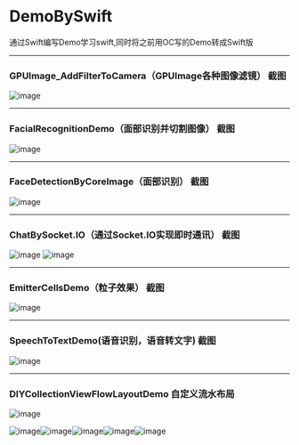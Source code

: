 # DemoBySwift
通过Swift编写Demo学习swift,同时将之前用OC写的Demo转成Swift版

***
### GPUImage_AddFilterToCamera（GPUImage各种图像滤镜） 截图
![image](https://github.com/Mazy-ma/DemoBySwift/blob/master/GPUImage_AddFilterToCamera/GPUImage_AddFilterToCamera/demoPic.png)

***
### FacialRecognitionDemo（面部识别并切割图像） 截图
![image](https://github.com/Mazy-ma/DemoBySwift/blob/master/FacialRecognitionDemo/FacialRecognitionDemo/Simulator%20Screen%20Shot%202017%E5%B9%B44%E6%9C%8825%E6%97%A5%20%E4%B8%8A%E5%8D%8811.51.20.png)

***
### FaceDetectionByCoreImage（面部识别） 截图
![image](https://github.com/Mazy-ma/DemoBySwift/blob/master/FaceDetectionByCoreImage/FaceDetectionByCoreImage/Simulator%20Screen%20Shot%202017%E5%B9%B44%E6%9C%8828%E6%97%A5%20%E4%B8%8B%E5%8D%885.14.31.png)

***
### ChatBySocket.IO（通过Socket.IO实现即时通讯） 截图
![image](https://github.com/Mazy-ma/DemoBySwift/blob/master/ChatBySocket.IO/ChatBySocket.IO/Simulator%20Screen%20Shot%202017%E5%B9%B45%E6%9C%884%E6%97%A5%20%E4%B8%8B%E5%8D%889.33.14.png)
![image](https://github.com/Mazy-ma/DemoBySwift/blob/master/ChatBySocket.IO/ChatBySocket.IO/Simulator%20Screen%20Shot%202017%E5%B9%B45%E6%9C%884%E6%97%A5%20%E4%B8%8B%E5%8D%889.42.33.png)

***
### EmitterCellsDemo（粒子效果） 截图
![image](https://github.com/Mazy-ma/DemoBySwift/blob/master/EmitterCellsDemo/EmitterCellsDemo/emitter.gif)

***
### SpeechToTextDemo(语音识别，语音转文字) 截图
![image](https://github.com/Mazy-ma/DemoBySwift/blob/master/SpeechToTextDemo/SpeechToTextDemo/IMG_1538.PNG)


***
### DIYCollectionViewFlowLayoutDemo 自定义流水布局
![image](https://github.com/Mazy-ma/DemoBySwift/blob/master/DIYCollectionViewFlowLayoutDemo/DIYCollectionViewFlowLayoutDemo/Simulator%20Screen%20Shot%202017%E5%B9%B46%E6%9C%889%E6%97%A5%20%E4%B8%8B%E5%8D%883.06.03.png)

![image](https://github.com/Mazy-ma/DemoBySwift/blob/master/AuthenticateByTouchID/AuthenticateByTouchID/Simulator%20Screen%20Shot%202017%E5%B9%B48%E6%9C%885%E6%97%A5%20%E4%B8%8A%E5%8D%888.26.56.png)![image](https://github.com/Mazy-ma/DemoBySwift/blob/master/AuthenticateByTouchID/AuthenticateByTouchID/Simulator%20Screen%20Shot%202017%E5%B9%B48%E6%9C%885%E6%97%A5%20%E4%B8%8A%E5%8D%888.26.56.png)![image](https://github.com/Mazy-ma/DemoBySwift/blob/master/AuthenticateByTouchID/AuthenticateByTouchID/Simulator%20Screen%20Shot%202017%E5%B9%B48%E6%9C%885%E6%97%A5%20%E4%B8%8A%E5%8D%888.26.56.png)![image](https://github.com/Mazy-ma/DemoBySwift/blob/master/AuthenticateByTouchID/AuthenticateByTouchID/Simulator%20Screen%20Shot%202017%E5%B9%B48%E6%9C%885%E6%97%A5%20%E4%B8%8A%E5%8D%888.26.56.png)![image](https://github.com/Mazy-ma/DemoBySwift/blob/master/AuthenticateByTouchID/AuthenticateByTouchID/Simulator%20Screen%20Shot%202017%E5%B9%B48%E6%9C%885%E6%97%A5%20%E4%B8%8A%E5%8D%888.26.56.png)
